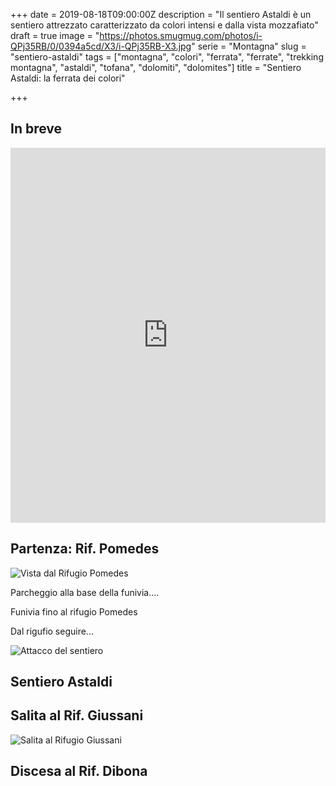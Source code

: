 +++
date = 2019-08-18T09:00:00Z
description = "Il sentiero Astaldi è un sentiero attrezzato caratterizzato da colori intensi e dalla vista mozzafiato"
draft = true
image = "https://photos.smugmug.com/photos/i-QPj35RB/0/0394a5cd/X3/i-QPj35RB-X3.jpg"
serie = "Montagna"
slug = "sentiero-astaldi"
tags = ["montagna", "colori", "ferrata", "ferrate", "trekking montagna", "astaldi", "tofana", "dolomiti", "dolomites"]
title = "Sentiero Astaldi: la ferrata dei colori"

+++

## In breve 

<iframe src="https://www.komoot.com/tour/87211569/embed?profile=1" width="100%" height="600" frameborder="0" scrolling="no"></iframe>

## Partenza: Rif. Pomedes

![Vista dal Rifugio Pomedes](https://photos.smugmug.com/SpaceTimePoints/2019-08-18-SentieroAstaldi/i-q72PcFj/0/d3b8ab69/X3/2019-08-18-Sentiero_Astaldi-003_IMG_5230-X3.jpg)

Parcheggio alla base della funivia....

Funivia fino al rifugio Pomedes

Dal rigufio seguire...

![Attacco del sentiero](https://photos.smugmug.com/SpaceTimePoints/2019-08-18-SentieroAstaldi/i-6VhHsz4/0/e5c211c0/X3/2019-08-18-Sentiero_Astaldi-008_IMG_5235-X3.jpg)

## Sentiero Astaldi

## Salita al Rif. Giussani

![Salita al Rifugio Giussani](https://photos.smugmug.com/SpaceTimePoints/2019-08-18-SentieroAstaldi/i-ZfpjvLw/0/a28ab60e/X3/2019-08-18-Sentiero_Astaldi-069_IMG_5296-X3.jpg)

## Discesa al Rif. Dibona
